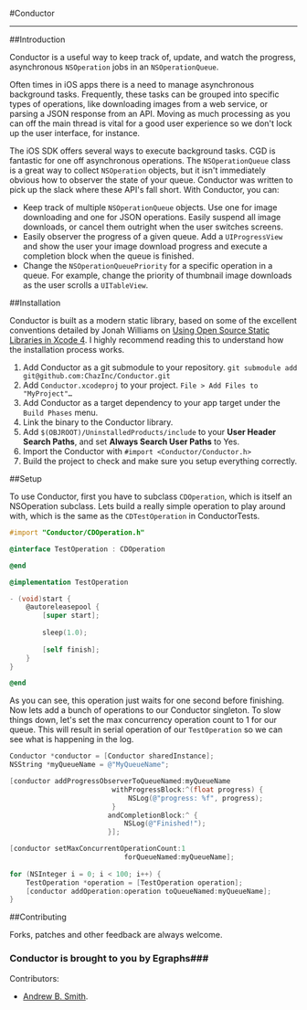 #Conductor

***

##Introduction

Conductor is a useful way to keep track of, update, and watch the progress, asynchronous `NSOperation` jobs in an `NSOperationQueue`.

Often times in iOS apps there is a need to manage asynchronous background tasks.  Frequently, these tasks can be grouped into specific types of operations, like downloading images from a web service, or parsing a JSON response from an API.  Moving as much processing as you can off the main thread is vital for a good user experience so we don't lock up the user interface, for instance.

The iOS SDK offers several ways to execute background tasks.  CGD is fantastic for one off asynchronous operations.  The `NSOperationQueue` class is a great way to collect `NSOperation` objects, but it isn't immediately obvious how to observer the state of your queue.  Conductor was written to pick up the slack where these API's fall short. With Conductor, you can:

* Keep track of multiple `NSOperationQueue` objects.  Use one for image downloading and one for JSON operations.  Easily suspend all image downloads, or cancel them outright when the user switches screens.
* Easily observer the progress of a given queue.  Add a `UIProgressView` and show the user your image download progress and execute a completion block when the queue is finished.
* Change the `NSOperationQueuePriority` for a specific operation in a queue.  For example, change the priority of thumbnail image downloads as the user scrolls a `UITableView`.

##Installation

Conductor is built as a modern static library, based on some of the excellent conventions detailed by Jonah Williams on [Using Open Source Static Libraries in Xcode 4](http://blog.carbonfive.com/2011/04/04/using-open-source-static-libraries-in-xcode-4/).  I highly recommend reading this to understand how the installation process works.

1. Add Conductor as a git submodule to your repository. `git submodule add git@github.com:ChazInc/Conductor.git`
2. Add `Conductor.xcodeproj` to your project. `File > Add Files to "MyProject"…`
3. Add Conductor as a target dependency to your app target under the `Build Phases` menu.
4. Link the binary to the Conductor library.
5. Add `$(OBJROOT)/UninstalledProducts/include` to your **User Header Search Paths**, and set **Always Search User Paths** to Yes.
6. Import the Conductor with `#import <Conductor/Conductor.h>`
7. Build the project to check and make sure you setup everything correctly.

##Setup

To use Conductor, first you have to subclass `CDOperation`, which is itself an NSOperation subclass.  Lets build a really simple operation to play around with, which is the same as the `CDTestOperation` in ConductorTests.

```objective-c
#import "Conductor/CDOperation.h"

@interface TestOperation : CDOperation

@end

@implementation TestOperation

- (void)start {
    @autoreleasepool {
        [super start];
    
        sleep(1.0);
    
        [self finish];
    }
}

@end
```

As you can see, this operation just waits for one second before finishing.  Now lets add a bunch of operations to our Conductor singleton.  To slow things down, let's set the max concurrency operation count to 1 for our queue.  This will result in serial operation of our `TestOperation` so we can see what is happening in the log.

```objective-c
Conductor *conductor = [Conductor sharedInstance];
NSString *myQueueName = @"MyQueueName";

[conductor addProgressObserverToQueueNamed:myQueueName 
                         withProgressBlock:^(float progress) {
                             NSLog(@"progress: %f", progress);
                         }
                        andCompletionBlock:^ {
                            NSLog(@"Finished!");
                        }];

[conductor setMaxConcurrentOperationCount:1 
                            forQueueNamed:myQueueName];
    
for (NSInteger i = 0; i < 100; i++) {
    TestOperation *operation = [TestOperation operation];
    [conductor addOperation:operation toQueueNamed:myQueueName]; 
}
```

##Contributing

Forks, patches and other feedback are always welcome. 

### Conductor is brought to you by Egraphs###

Contributors:

* [Andrew B. Smith](http://github.com/drewsmits).
